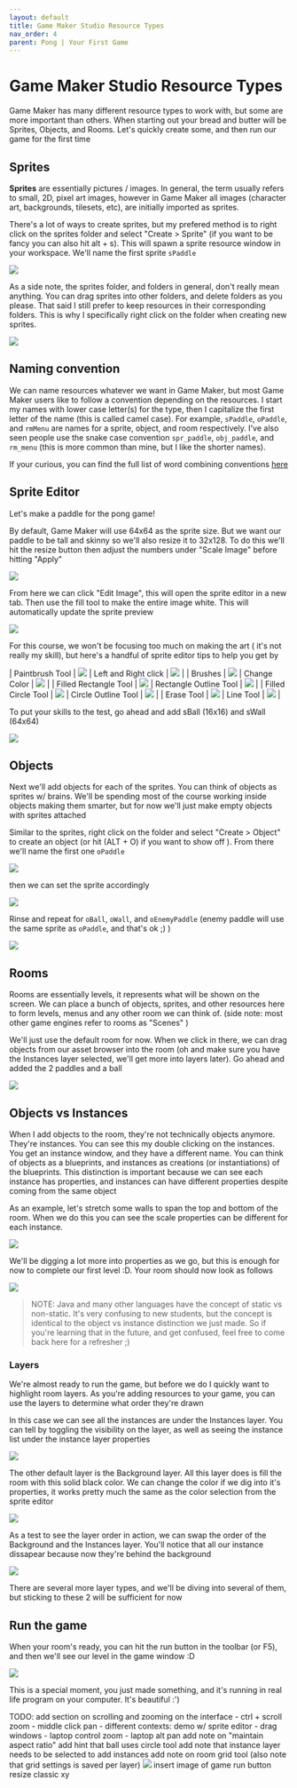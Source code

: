 ```yaml
---
layout: default
title: Game Maker Studio Resource Types
nav_order: 4
parent: Pong | Your First Game
---
```


# Game Maker Studio Resource Types

Game Maker has many different resource types to work with, but some are more important than others. When starting out your bread and butter will be Sprites, Objects, and Rooms. Let's quickly create some, and then run our game for the first time

## Sprites

**Sprites** are essentially pictures / images. In general, the term usually refers to small, 2D, pixel art images, however in Game Maker all images (character art, backgrounds, tilesets, etc), are initially imported as sprites.

There's a lot of ways to create sprites, but my prefered method is to right click on the sprites folder and select "Create > Sprite" (if you want to be fancy you can also hit alt + s). This will spawn a sprite resource window in your workspace. We'll name the first sprite ``sPaddle``

![](../../assets/images/pong/create_sprite.gif)

As a side note, the sprites folder, and folders in general, don't really mean anything. You can drag sprites into other folders, and delete folders as you please. That said I still prefer to keep resources in their corresponding folders. This is why I specifically right click on the folder when creating new sprites.

![](../../assets/images/pong/sprite_folders.gif)

## Naming convention

We can name resources whatever we want in Game Maker, but most Game Maker users like to follow a convention depending on the resources. I start my names with lower case letter(s) for the type, then I capitalize the first letter of the name (this is called camel case). For example, ``sPaddle``, ``oPaddle``, and ``rmMenu`` are names for a sprite, object, and room respectively. I've also seen people use the snake case convention ``spr_paddle``, ``obj_paddle``, and ``rm_menu`` (this is more common than mine, but I like the shorter names).

If your curious, you can find the full list of word combining conventions [here](https://en.wikipedia.org/wiki/Naming_convention_(programming)#Examples_of_multiple-word_identifier_formats)

## Sprite Editor

Let's make a paddle for the pong game!

By default, Game Maker will use 64x64 as the sprite size. But we want our paddle to be tall and skinny so we'll also resize it to 32x128. To do this we'll hit the resize button then adjust the numbers under "Scale Image" before hitting "Apply"

![](../../assets/images/pong/resize_sprite.gif)

From here we can click "Edit Image", this will open the sprite editor in a new tab. Then use the fill tool to make the entire image white. This will automatically update the sprite preview

![](../../assets/images/pong/first_sprite_editor.gif)

For this course, we won't be focusing too much on making the art ( it's not really my skill), but here's a handful of sprite editor tips to help you get by

| Paintbrush Tool | ![](../../assets/images/pong/sprite_editor/paintbrush.gif) | Left and Right click | ![](../../assets/images/pong/sprite_editor/left_right_click.gif) |
| Brushes | ![](../../assets/images/pong/sprite_editor/brushes.gif) | Change Color | ![](../../assets/images/pong/sprite_editor/change_color.gif) |
| Filled Rectangle Tool | ![](../../assets/images/pong/sprite_editor/rectangle_filled.gif) | Rectangle Outline Tool | ![](../../assets/images/pong/sprite_editor/rectangle_outline.gif) |
| Filled Circle Tool | ![](../../assets/images/pong/sprite_editor/circle_filled.gif) | Circle Outline Tool | ![](../../assets/images/pong/sprite_editor/circle_outline.gif) |
| Erase Tool | ![](../../assets/images/pong/sprite_editor/erase.gif) | Line Tool | ![](../../assets/images/pong/sprite_editor/line.gif) |

To put your skills to the test, go ahead and add sBall (16x16) and sWall (64x64)

![](../../assets/images/pong/first_sprites.png)

## Objects

Next we'll add objects for each of the sprites. You can think of objects as sprites w/ brains. We'll be spending most of the course working inside objects making them smarter, but for now we'll just make empty objects with sprites attached

Similar to the sprites, right click on the folder and select "Create > Object" to create an object (or hit (ALT + O) if you want to show off ). From there we'll name the first one ``oPaddle``

![](../../assets/images/pong/create_object.gif)

then we can set the sprite accordingly

![](../../assets/images/pong/set_object_sprite.gif)

Rinse and repeat for ``oBall``, ``oWall``, and ``oEnemyPaddle`` (enemy paddle will use the same sprite as ``oPaddle``, and that's ok ;) )

![](../../assets/images/pong/first_objects.png)

## Rooms

Rooms are essentially levels, it represents what will be shown on the screen. We can place a bunch of objects, sprites, and other resources here to form levels, menus and any other room we can think of. (side note: most other game engines refer to rooms as "Scenes" )

We'll just use the default room for now. When we click in there, we can drag objects from our asset browser into the room (oh and make sure you have the Instances layer selected, we'll get more into layers later). Go ahead and added the 2 paddles and a ball

![](../../assets/images/pong/objects_to_room.gif)

## Objects vs Instances

When I add objects to the room, they're not technically objects anymore. They're instances. You can see this my double clicking on the instances. You get an instance window, and they have a different name. You can think of objects as a blueprints, and instances as creations (or instantiations) of the blueprints. This distinction is important because we can see each instance has properties, and instances can have different properties despite coming from the same object

As an example, let's stretch some walls to span the top and bottom of the room. When we do this you can see the scale properties can be different for each instance.

![](../../assets/images/pong/resize_wall.gif)


We'll be digging a lot more into properties as we go, but this is enough for now to complete our first level :D. Your room should now look as follows

![](../../assets/images/pong/first_room.png)

> NOTE: Java and many other languages have the concept of static vs non-static. It's very confusing to new students, but the concept is identical to the object vs instance distinction we just made. So if you're learning that in the future, and get confused, feel free to come back here for a refresher ;)

### Layers

We're almost ready to run the game, but before we do I quickly want to highlight room layers. As you're adding resources to your game, you can use the layers to determine what order they're drawn

In this case we can see all the instances are under the Instances layer. You can tell by toggling the visibility on the layer, as well as seeing the instance list under the instance layer properties

![](../../assets/images/pong/toggle_layer.gif)

The other default layer is the Background layer. All this layer does is fill the room with this solid black color. We can change the color if we dig into it's properties, it works pretty much the same as the color selection from the sprite editor

![](../../assets/images/pong/change_room_background.gif)

As a test to see the layer order in action, we can swap the order of the Background and the Instances layer. You'll notice that all our instance dissapear because now they're behind the background

![](../../assets/images/pong/layer_order.gif)

There are several more layer types, and we'll be diving into several of them, but sticking to these 2 will be sufficient for now

## Run the game

When your room's ready, you can hit the run button in the toolbar (or F5), and then we'll see our level in the game window :D

![](../../assets/images/pong/first_game_run.png)

This is a special moment, you just made something, and it's running in real life program on your computer. It's beautiful :')


TODO:
	add section on scrolling and zooming on the interface
    - ctrl + scroll zoom
    - middle click pan
    - different contexts: demo w/ sprite editor
    - drag windows
    - laptop control zoom
    - laptop alt pan
	add note on "maintain aspect ratio"
	add hint that ball uses circle tool
  add note that instance layer needs to be selected to add instances
	add note on room grid tool (also note that grid settings is saved per layer)
![](../../assets/images/pong/room_grid.gif)
  insert image of game run button
  resize classic xy
